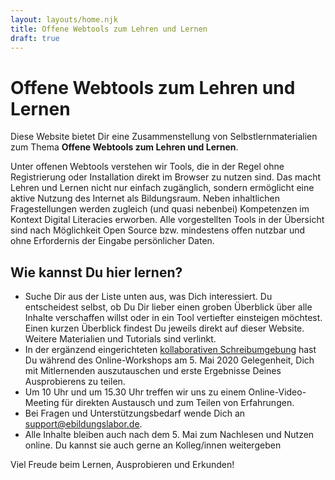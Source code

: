 ```yaml
---
layout: layouts/home.njk
title: Offene Webtools zum Lehren und Lernen
draft: true
---
```


# Offene Webtools zum Lehren und Lernen

Diese Website bietet Dir eine Zusammenstellung von Selbstlernmaterialien zum Thema **Offene Webtools zum Lehren und Lernen**. 

Unter offenen Webtools verstehen wir Tools, die in der Regel ohne Registrierung oder Installation direkt im Browser zu nutzen sind. Das macht Lehren und Lernen nicht nur einfach zugänglich, sondern ermöglicht eine aktive Nutzung des Internet als Bildungsraum. Neben inhaltlichen Fragestellungen werden zugleich (und quasi nebenbei) Kompetenzen im Kontext Digital Literacies erworben. Alle vorgestellten Tools in der Übersicht sind nach Möglichkeit Open Source bzw. mindestens offen nutzbar und ohne Erfordernis der Eingabe persönlicher Daten. 

## Wie kannst Du hier lernen?

* Suche Dir aus der Liste unten aus, was Dich interessiert. Du entscheidest selbst, ob Du Dir lieber einen groben Überblick über alle Inhalte verschaffen willst oder in ein Tool vertiefter einsteigen möchtest. Einen kurzen Überblick findest Du jeweils direkt auf dieser Website. Weitere Materialien und Tutorials sind verlinkt.
* In der ergänzend eingerichteten [kollaborativen Schreibumgebung](https://yopad.eu/p/webtools_kollaborativ_lama#) hast Du während des Online-Workshops am 5. Mai 2020 Gelegenheit, Dich mit Mitlernenden auszutauschen und erste Ergebnisse Deines Ausprobierens zu teilen.
* Um 10 Uhr und um 15.30 Uhr treffen wir uns zu einem Online-Video-Meeting für direkten Austausch und zum Teilen von Erfahrungen. 
* Bei Fragen und Unterstützungsbedarf wende Dich an [support@ebildungslabor.de](mailto:support@ebildungslabor.de).
* Alle Inhalte bleiben auch nach dem 5. Mai zum Nachlesen und Nutzen online. Du kannst sie auch gerne an Kolleg/innen weitergeben

Viel Freude beim Lernen, Ausprobieren und Erkunden!



